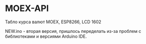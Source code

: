 # MOEX-API
Табло курса валют  MOEX,
ESP8266,  LCD 1602


NEW.ino - вторая версия, пришлось переделать из-за проблем с библиотеками и версиями Arduino IDE.
